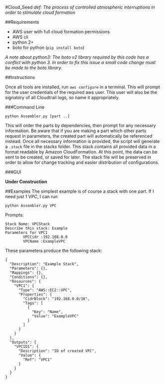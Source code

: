 #Cloud_Seed
_def: The process of controlled atmospheric interruptions in order to stimulate cloud formation_

##Requirements
 - AWS user with full cloud formation permissions
 - AWS cli
 - python 2+
 - boto for python (`pip install boto`)
 
 _A note about python3: The boto v2 library required by this code has a conflict with python 3. In order to fix this issue a small code change must be made to the boto library._
 

##Instructions

Once all tools are installed, run `aws configure` in a terminal. This will prompt for the user credentials of the required aws user. This user will also be the signatory of all Cloudtrail logs, so name it appropriately. 

###Command Line

`python Assembler.py [part ..]`

This will order the parts by dependencies, then prompt for any necessary information. Be aware that if you are making a part which other parts request in parameters, the created part will automatically be referenced instead.
Once all necessary information is provided, the script will generate a `.stack` file in the stacks folder. This stack contains all provided data in a format readable by Amazon CloudFormation. At this point, the data can be 
sent to be created, or saved for later. The stack file will be preserved in order to allow for change tracking and easier distribution of configurations.

###GUI

__Under Construction__

##Examples
The simplest example is of course a stack with one part. If I need just 1 VPC, I can run 

`python Assembler.py VPC`

Prompts:

```
Stack Name: VPCStack
Describe this stack: Example
Parameters for VPC1
        VPCCidr :192.168.0.0
        VPCName :ExampleVPC
```


These parameters produce the following stack:


```
{
  "Description": "Example Stack",
  "Parameters": {},
  "Mappings": {},
  "Conditions": {},
  "Resources": {
    "VPC1": {
      "Type": "AWS::EC2::VPC",
      "Properties": {
        "CidrBlock": "192.168.0.0/16",
        "Tags": [
          {
            "Key": "Name",
            "Value": "ExampleVPC"
          }
        ]
      }
    }
  },
  "Outputs": {
    "VPCID1": {
      "Description": "ID of created VPC",
      "Value": {
        "Ref": "VPC1"
      }
    }
  }
}
```
 
 
